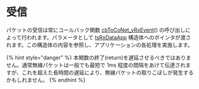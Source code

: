 # 受信

パケットの受信は常にコールバック関数 [cbToCoNet_vRxEvent](../../../twelite-net-api-ref/krubakku/cbtoconet_vrxevent.md)() の呼び出しによって行われます。パラメータとして [tsRxDataApp](../../../twelite-net-api-ref/gou-zao-ti/tsrxdataapp.md) 構造体へのポインタが渡されます。この構造体の内容を参照し、アプリケーションの各処理を実施します。

{% hint style="danger" %}
本関数の終了(return)を遅延させるべきではありません。通常無線パケットは一般でも最短で 1ms 程度の間隔をあけて伝達されますが、これを超えた長時間の遅延により、無線パケットの取りこぼしが発生するかもしれません。
{% endhint %}
